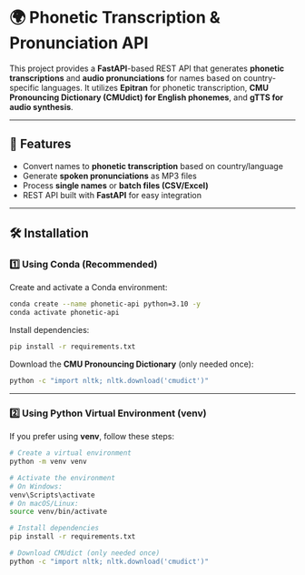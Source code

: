 # 🌍 Phonetic Transcription & Pronunciation API

This project provides a **FastAPI**-based REST API that generates **phonetic transcriptions** and **audio pronunciations** for names based on country-specific languages. It utilizes **Epitran** for phonetic transcription, **CMU Pronouncing Dictionary (CMUdict) for English phonemes**, and **gTTS for audio synthesis**.

---

## 🚀 Features
- Convert names to **phonetic transcription** based on country/language
- Generate **spoken pronunciations** as MP3 files
- Process **single names** or **batch files (CSV/Excel)**
- REST API built with **FastAPI** for easy integration

---


## 🛠 Installation

### 1️⃣ Using Conda (Recommended)
Create and activate a Conda environment:

```bash
conda create --name phonetic-api python=3.10 -y
conda activate phonetic-api
```

Install dependencies:

```bash
pip install -r requirements.txt
```

Download the **CMU Pronouncing Dictionary** (only needed once):

```bash
python -c "import nltk; nltk.download('cmudict')"
```

---

### 2️⃣ Using Python Virtual Environment (venv)
If you prefer using **venv**, follow these steps:

```bash
# Create a virtual environment
python -m venv venv

# Activate the environment
# On Windows:
venv\Scripts\activate
# On macOS/Linux:
source venv/bin/activate

# Install dependencies
pip install -r requirements.txt

# Download CMUdict (only needed once)
python -c "import nltk; nltk.download('cmudict')"
```
